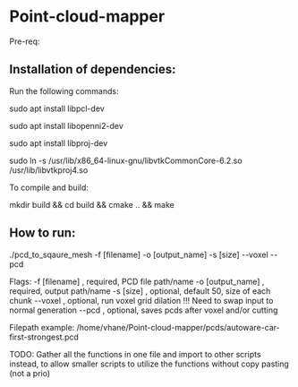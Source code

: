 # Point-cloud-mapper

Pre-req: 

## Installation of dependencies: 

Run the following commands: 

sudo apt install libpcl-dev

sudo apt install libopenni2-dev 

sudo apt install libproj-dev

sudo ln -s /usr/lib/x86_64-linux-gnu/libvtkCommonCore-6.2.so /usr/lib/libvtkproj4.so

To compile and build:  

mkdir build && cd build && cmake .. && make 


## How to run:
./pcd_to_sqaure_mesh -f [filename] -o [output_name] -s [size] --voxel --pcd

Flags:
-f [filename] , required, PCD file path/name
-o [output_name] , required, output path/name
-s [size] , optional, default 50, size of each chunk 
--voxel , optional, run voxel grid dilation !!! Need to swap input to normal generation
--pcd , optional, saves pcds after voxel and/or cutting 

Filepath example: /home/vhane/Point-cloud-mapper/pcds/autoware-car-first-strongest.pcd

TODO: Gather all the functions in one file and import to other scripts instead, to allow smaller scripts to utilize the functions without copy pasting (not a prio)